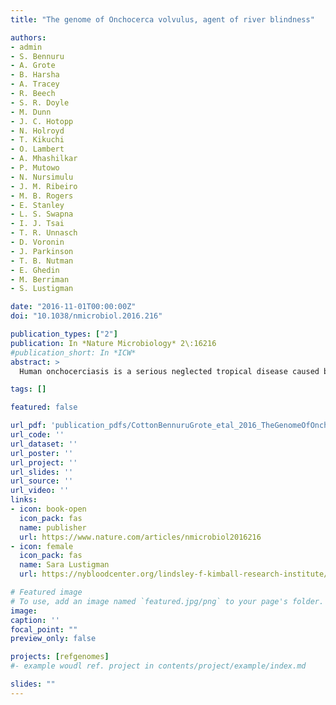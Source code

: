 ```yaml
---
title: "The genome of Onchocerca volvulus, agent of river blindness"

authors:
- admin
- S. Bennuru
- A. Grote
- B. Harsha
- A. Tracey
- R. Beech
- S. R. Doyle
- M. Dunn
- J. C. Hotopp
- N. Holroyd
- T. Kikuchi
- O. Lambert
- A. Mhashilkar
- P. Mutowo
- N. Nursimulu
- J. M. Ribeiro
- M. B. Rogers
- E. Stanley
- L. S. Swapna
- I. J. Tsai
- T. R. Unnasch
- D. Voronin
- J. Parkinson
- T. B. Nutman
- E. Ghedin
- M. Berriman
- S. Lustigman

date: "2016-11-01T00:00:00Z"
doi: "10.1038/nmicrobiol.2016.216"

publication_types: ["2"]
publication: In *Nature Microbiology* 2\:16216
#publication_short: In *ICW*
abstract: >
  Human onchocerciasis is a serious neglected tropical disease caused by the filarial nematode *Onchocerca volvulus* that can lead to blindness and chronic disability. Control of the disease relies largely on mass administration of a single drug, and the development of new drugs and vaccines depends on a better knowledge of parasite biology. Here, we describe the chromosomes of *O. volvulus* and its Wolbachia endosymbiont. We provide the highest-quality sequence assembly for any parasitic nematode to date, giving a glimpse into the evolution of filarial parasite chromosomes and proteomes. This resource was used to investigate gene families with key functions that could be potentially exploited as targets for future drugs. Using metabolic reconstruction of the nematode and its endosymbiont, we identified enzymes that are likely to be essential for *O. volvulus* viability. In addition, we have generated a list of proteins that could be targeted by Federal-Drug-Agency-approved but repurposed drugs, providing starting points for anti-onchocerciasis drug development.

tags: []

featured: false

url_pdf: 'publication_pdfs/CottonBennuruGrote_etal_2016_TheGenomeOfOnchocercaVolvulusAgentOfRiverBlindness.pdf'
url_code: ''
url_dataset: ''
url_poster: ''
url_project: ''
url_slides: ''
url_source: ''
url_video: ''
links:
- icon: book-open
  icon_pack: fas
  name: publisher
  url: https://www.nature.com/articles/nmicrobiol2016216
- icon: female
  icon_pack: fas
  name: Sara Lustigman
  url: https://nybloodcenter.org/lindsley-f-kimball-research-institute/investigators/sara-lustigman/

# Featured image
# To use, add an image named `featured.jpg/png` to your page's folder.
image:
caption: ''
focal_point: ""
preview_only: false

projects: [refgenomes]
#- example woudl ref. project in contents/project/example/index.md

slides: ""
---
```

